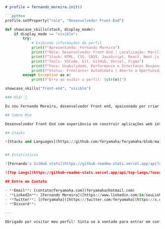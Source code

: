 
```md
# profile = fernando_moreira.init()

```python
profile.setProperty("role", "Desenvolvedor Front-End")

def showcase_skills(stack, display_mode):
    if display_mode == "visible":
        try:
            # Exibindo informações do perfil
            print(f"Apresentando: Fernando Moreira")
            print(f"Role: Desenvolvedor Front-End | Localização: Marília, SP, Brasil")
            print(f"Stack: HTML, CSS, SASS, JavaScript, React, Next.js, Node.js, PostgreSQL")
            print(f"Tools: VSCode, Git, GitHub, Vercel, Figma")
            print(f"Foco: Usabilidade, Performance e Interfaces Responsivas")
            print(f"Status: Freelancer Autodidata | Aberto a Oportunidades")
        except Exception as e:
            print(f"Erro ao exibir o perfil: {str(e)}")

showcase_skills("front-end", "visible")

### Olá! 👋

Eu sou Fernando Moreira, desenvolvedor Front end, apaixonado por criar projetos incríveis. 

## Sobre Mim

Desenvolvedor Front End com experiência em construir aplicações web interativas e responsivas em pixel perfect.

## Stacks

![Stacks and Languages](https://github.com/feryamaha/feryamaha/blob/main/frame_3820-C.webp)


## Estatísticas

![Fernando's GitHub stats](https://github-readme-stats.vercel.app/api?username=feryamaha&show_icons=true&theme=radical)

![Top Langs](https://github-readme-stats.vercel.app/api/top-langs/?username=feryamaha&layout=compact&theme=radical)

## Entre em Contato

- **Email**: [contato@feryamaha.com](feryamaha@hotmail.com)
- **LinkedIn**: [Fernando Moreira]([https://www.linkedin.com/in/seuLinkedIn](https://www.linkedin.com/in/feryamaha/))
- **Twitter**: [@feryamaha]([https://twitter.com/feryamaha](https://x.com/_feryamaha))
- **Discord**: 

---

Obrigado por visitar meu perfil! Sinta-se à vontade para entrar em contato ou explorar meus projetos.
